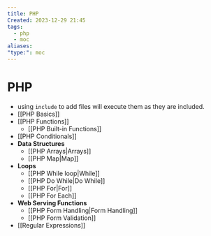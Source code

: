 ```yaml
---
title: PHP
Created: 2023-12-29 21:45
tags:
  - php
  - moc
aliases: 
"type:": moc
---
```

# PHP
- using `include` to add files will execute them as they are included.
- [[PHP Basics]]
- [[PHP Functions]]
	- [[PHP Built-in Functions]]
- [[PHP Conditionals]]
- **Data Structures**
	- [[PHP Arrays|Arrays]]
	- [[PHP Map|Map]]
- **Loops**
	- [[PHP While loop|While]]
	- [[PHP Do While|Do While]]
	- [[PHP For|For]]
	- [[PHP For Each]]
- **Web Serving Functions**
	- [[PHP Form Handling|Form Handling]]
	- [[PHP Form Validation]]
- [[Regular Expressions]]




